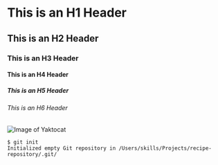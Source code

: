 # This is an H1 Header  
## This is an H2 Header  
### This is an H3 Header
#### This is an H4 Header
##### This is an H5 Header
###### This is an H6 Header


![Image of Yaktocat](https://octodex.github.com/images/yaktocat.png)

```
$ git init
Initialized empty Git repository in /Users/skills/Projects/recipe-repository/.git/
```
